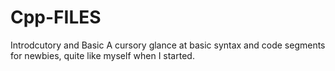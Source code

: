 # Cpp-FILES
Introdcutory and Basic
A cursory glance at basic syntax and code segments for newbies, quite like myself when I started.
